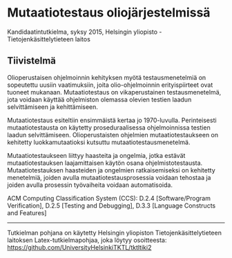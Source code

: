 # Mutaatiotestaus oliojärjestelmissä

Kandidaatintutkielma, syksy 2015, Helsingin yliopisto - Tietojenkäsittelytieteen laitos

## Tiivistelmä

Olioperustaisen ohjelmoinnin kehityksen myötä testausmenetelmiä on sopeutettu uusiin
vaatimuksiin, joita olio-ohjelmoinnin erityispiirteet ovat tuoneet mukanaan. Mutaatiotestaus
on vikaperustainen testausmenetelmä, jota voidaan käyttää ohjelmiston olemassa olevien
testien laadun selvittämiseen ja kehittämiseen.

Mutaatiotestaus esiteltiin ensimmäistä kertaa jo 1970-luvulla. Perinteisesti mutaatiotestausta
on käytetty proseduraalisessa ohjelmoinnissa testien laadun selvittämiseen. Olioperustaisten
ohjelmien mutaatiotestaukseen on kehitetty luokkamutaatioksi kutsuttu mutaatiotestausmenetelmä.

Mutaatiotestaukseen liittyy haasteita ja ongelmia, jotka estävät mutaatiotestauksen
laajamittaisen käytön osana ohjelmistotestausta. Mutaatiotestauksen haasteiden ja ongelmien
ratkaisemiseksi on kehitetty menetelmiä, joiden avulla mutaatiotestausprosessia voidaan
tehostaa ja joiden avulla prosessin työvaiheita voidaan automatisoida.

ACM Computing Classification System (CCS):
D.2.4 [Software/Program Verification],
D.2.5 [Testing and Debugging],
D.3.3 [Language Constructs and Features]

____________________________________________________________________________________________

Tutkielman pohjana on käytetty Helsingin yliopiston Tietojenkäsittelytieteen laitoksen Latex-tutkielmapohjaa, joka löytyy osoitteesta: https://github.com/UniversityHelsinkiTKTL/tktltiki2
